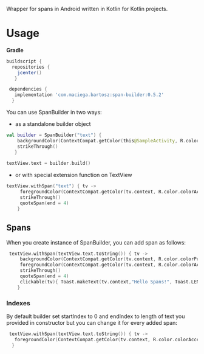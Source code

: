 Wrapper for spans in Android written in Kotlin for Kotlin projects.

# Usage

**Gradle**
```groovy
buildscript {
  repositories {
    jcenter()
   }

 dependencies {
   implementation 'com.maciega.bartosz:span-builder:0.5.2'
  }
 ```


You can use SpanBuilder in two ways:
- as a standalone builder object


```kotlin
val builder = SpanBuilder("text") {
    backgroundColor(ContextCompat.getColor(this@SampleActivity, R.color.colorPrimary), end = 6)
    strikeThrough()
   }
    
textView.text = builder.build()
 ```
- or with special extension function on TextView
```kotlin
textView.withSpan("text") { tv ->
     foregroundColor(ContextCompat.getColor(tv.context, R.color.colorAccent), start = 1, end = 7)
     strikeThrough()
     quoteSpan(end = 4)
    }
 ```
## Spans

When you create instance of SpanBuilder, you can add span as follows:
    
```kotlin
 textView.withSpan(textView.text.toString()) { tv ->
     backgroundColor(ContextCompat.getColor(tv.context, R.color.colorPrimary), end = 6)
     foregroundColor(ContextCompat.getColor(tv.context, R.color.colorAccent), start = 1, end = 7)
     strikeThrough()
     quoteSpan(end = 4)
     clickable(tv){ Toast.makeText(tv.context,"Hello Spans!", Toast.LENGTH_SHORT).show()}
    }
```           

### Indexes
By default builder set startIndex to 0 and endIndex to length of text you provided in constructor but you can change it for every added span:

 ```kotlin
  textView.withSpan(textView.text.toString()) { tv ->
    foregroundColor(ContextCompat.getColor(tv.context, R.color.colorAccent), start = 1, end = 7)
   }
 ```
